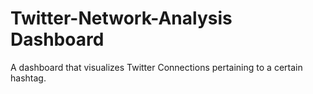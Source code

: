 # Twitter-Network-Analysis Dashboard
A dashboard that visualizes Twitter Connections pertaining to a certain hashtag.
